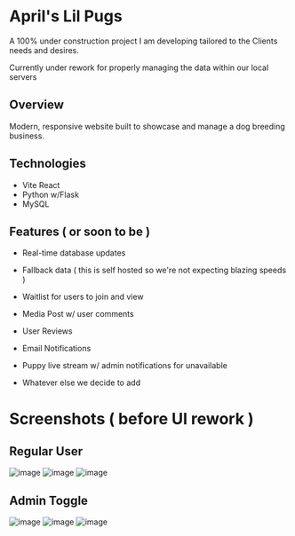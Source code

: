 # April's Lil Pugs

A 100% under construction project I am developing tailored to the Clients needs and desires. 

Currently under rework for properly managing the data within our local servers

## Overview
Modern, responsive website built to showcase and manage a dog breeding business.

## Technologies
- Vite React
- Python w/Flask
- MySQL

## Features ( or soon to be )
- Real-time database updates
- Fallback data ( this is self hosted so we're not expecting blazing speeds )
- Waitlist for users to join and view
- Media Post w/ user comments
- User Reviews
- Email Notifications
- Puppy live stream w/ admin notifications for unavailable

- Whatever else we decide to add 
  
# Screenshots ( before UI rework )
## Regular User
![image](https://github.com/user-attachments/assets/ac047e24-6059-46a3-989a-5001d175150a)
![image](https://github.com/user-attachments/assets/f3cc550d-a993-418f-9be2-c7d91cd8b425)
![image](https://github.com/user-attachments/assets/df198408-fc5e-473b-b5b5-ab596c75b8f6)

## Admin Toggle
![image](https://github.com/user-attachments/assets/1c44f3de-1269-48a2-9c31-39bdadcdfe3c)
![image](https://github.com/user-attachments/assets/86b5b4d0-bdee-4b25-9bec-d9892c1e872a)
![image](https://github.com/user-attachments/assets/0ab5b56d-5508-4386-b562-2fcd43189c2b)

